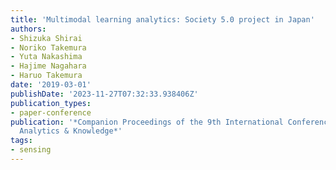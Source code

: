 ```yaml
---
title: 'Multimodal learning analytics: Society 5.0 project in Japan'
authors:
- Shizuka Shirai
- Noriko Takemura
- Yuta Nakashima
- Hajime Nagahara
- Haruo Takemura
date: '2019-03-01'
publishDate: '2023-11-27T07:32:33.938406Z'
publication_types:
- paper-conference
publication: '*Companion Proceedings of the 9th International Conference on Learning
  Analytics & Knowledge*'
tags:
- sensing
---
```

